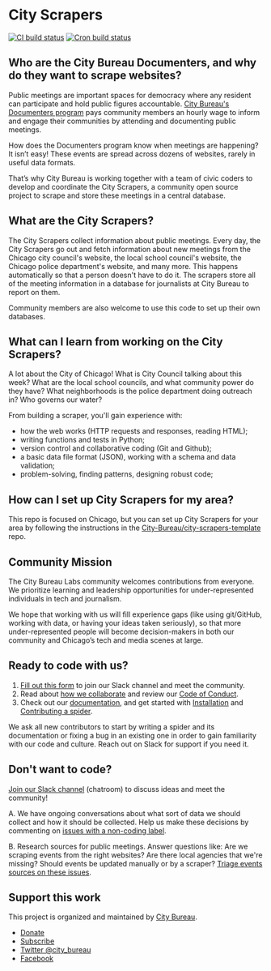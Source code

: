 # City Scrapers

[![CI build status](https://github.com/City-Bureau/city-scrapers/workflows/CI/badge.svg)](https://github.com/City-Bureau/city-scrapers/actions?query=workflow%3ACI)
[![Cron build status](https://github.com/City-Bureau/city-scrapers/workflows/Cron/badge.svg)](https://github.com/City-Bureau/city-scrapers/actions?query=workflow%3ACron)

## Who are the City Bureau Documenters, and why do they want to scrape websites?

Public meetings are important spaces for democracy where any resident can participate and hold public figures accountable. [City Bureau's Documenters program](https://www.documenters.org/) pays community members an hourly wage to inform and engage their communities by attending and documenting public meetings.

How does the Documenters program know when meetings are happening? It isn’t easy! These events are spread across dozens of websites, rarely in useful data formats.

That’s why City Bureau is working together with a team of civic coders to develop and coordinate the City Scrapers, a community open source project to scrape and store these meetings in a central database.

## What are the City Scrapers?

The City Scrapers collect information about public meetings. Every day, the City Scrapers go out and fetch information about new meetings from the Chicago city council's website, the local school council's website, the Chicago police department's website, and many more. This happens automatically so that a person doesn't have to do it. The scrapers store all of the meeting information in a database for journalists at City Bureau to report on them.

Community members are also welcome to use this code to set up their own databases.

## What can I learn from working on the City Scrapers?

A lot about the City of Chicago! What is City Council talking about this week? What are the local school councils, and what community power do they have? What neighborhoods is the police department doing outreach in? Who governs our water?

From building a scraper, you'll gain experience with:

- how the web works (HTTP requests and responses, reading HTML);
- writing functions and tests in Python;
- version control and collaborative coding (Git and Github);
- a basic data file format (JSON), working with a schema and data validation;
- problem-solving, finding patterns, designing robust code;

## How can I set up City Scrapers for my area?

This repo is focused on Chicago, but you can set up City Scrapers for your area by following the instructions in the [City-Bureau/city-scrapers-template](https://github.com/city-bureau/city-scrapers-template) repo.

## Community Mission

The City Bureau Labs community welcomes contributions from everyone. We prioritize learning and leadership opportunities for under-represented individuals in tech and journalism.

We hope that working with us will fill experience gaps (like using git/GitHub, working with data, or having your ideas taken seriously), so that more under-represented people will become decision-makers in both our community and Chicago’s tech and media scenes at large.

## Ready to code with us?

1. [Fill out this form](https://airtable.com/shrRv027NLgToRFd6) to join our Slack channel and meet the community.
2. Read about [how we collaborate](https://github.com/City-Bureau/city-scrapers/blob/main/CONTRIBUTING.md) and review our [Code of Conduct](https://github.com/City-Bureau/city-scrapers/blob/main/CODE_OF_CONDUCT.md).
3. Check out our [documentation](https://cityscrapers.org/docs/development/), and get started with [Installation](https://cityscrapers.org/docs/development/#installation) and [Contributing a spider](https://cityscrapers.org/docs/development/#contribute).

We ask all new contributors to start by writing a spider and its documentation or fixing a bug in an existing one in order to gain familiarity with our code and culture. Reach out on Slack for support if you need it.

## Don't want to code?

[Join our Slack channel](https://airtable.com/shrRv027NLgToRFd6) (chatroom) to discuss ideas and meet the community!

A. We have ongoing conversations about what sort of data we should collect and how it should be collected. Help us make these decisions by commenting on [issues with a non-coding label](https://github.com/City-Bureau/city-scrapers/issues?q=is%3Aissue+is%3Aopen+label%3Anon-coding).

B. Research sources for public meetings. Answer questions like: Are we scraping events from the right websites? Are there local agencies that we're missing? Should events be updated manually or by a scraper? [Triage events sources on these issues](https://github.com/City-Bureau/city-scrapers/issues?q=is%3Aissue+is%3Aopen+label%3A%22non-coding%3A+triage+events+source%22).

## Support this work

This project is organized and maintained by [City Bureau](http://www.citybureau.org/).

- [Donate](https://www.citybureau.org/support)
- [Subscribe](https://citybureau.com/newsletter/)
- [Twitter @city_bureau](https://twitter.com/city_bureau/)
- [Facebook](https://www.facebook.com/CityBureau/)

